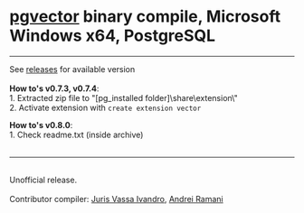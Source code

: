 # [pgvector](https://github.com/pgvector/pgvector) binary compile, Microsoft Windows x64, PostgreSQL
<hr>
See <a href="https://github.com/andreiramani/pgvector_pgsql_windows/releases">releases</a> for available version
<br><br>
<b>How to's v0.7.3, v0.7.4</b>:
<br>
1. Extracted zip file to "[pg_installed folder]\share\extension\"<br>
2. Activate extension with <code>create extension vector</code>
<br>
<p></p><p></p>
<b>How to's v0.8.0</b>:
<br>
1. Check readme.txt (inside archive)<br>
<br>
<hr>
<br>
Unofficial release.
<br><br>
Contributor compiler: <a href="https://github.com/vjivandro">Juris Vassa Ivandro</a>, <a href="https://github.com/andreiramani">Andrei Ramani</a> 
